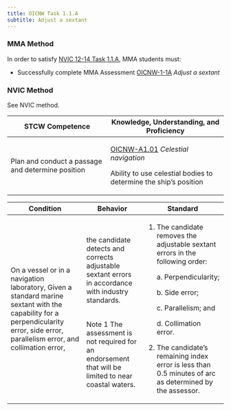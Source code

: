```yaml
---
title: OICNW Task 1.1.A 
subtitle: Adjust a sextant
---
```



### MMA Method

In order to satisfy  [NVIC 12-14  Task  1.1.A](/stcw23/assets/images/nvic-12-14.pdf), MMA students must:

* Successfully complete MMA Assessment  [OICNW-1-1A](OICNW-1-1A) *Adjust a sextant*


### NVIC Method

<a onclick="togglevisibility('nvic_methods')" >See NVIC method.</a>

<div id='nvic_methods' class='hide'>

<table>
<thead>
<tr>
<th class='forty'> STCW Competence </th>
<th class='sixty'> Knowledge, Understanding, and Proficiency </th>
</tr>
</thead>




<tbody>
<tr><td markdown='1'>

Plan and conduct a passage and determine position

</td><td markdown='1'>

[OICNW-A1.01](../../tables/21.html#OICNW-A1.01) *Celestial navigation*
 
Ability to use celestial bodies to determine the ship’s position

</td></tr>


</tbody>
</table>


<table>
<thead>
<tr><th class='twenty'>  Condition </th><th class='twenty'> Behavior </th><th  class='sixty'>Standard </th></tr>
</thead>
<tbody >



<tr><td markdown='1'>

On a vessel or in a navigation laboratory, Given a standard marine sextant with the capability for a perpendicularity error, side error, parallelism error, and collimation error,

</td><td markdown='1'>

the candidate detects and corrects adjustable sextant errors in accordance with industry standards.

<br>

<div class="tooltip">Note 1
<span class="tooltiptext">
The assessment is not required for an endorsement that will be limited to near coastal waters.
</span>
</div>


</td><td markdown='1'>

1. The candidate removes the adjustable sextant errors in the following order:

     a. Perpendicularity;

     b. Side error;

     c. Parallelism; and

     d. Collimation error.

2. The candidate’s remaining index error is less than 0.5 minutes of arc as determined by the assessor.

</td></tr>
</tbody>
</table>
</div>
